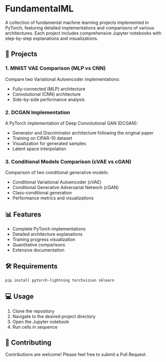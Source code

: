# FundamentalML

A collection of fundamental machine learning projects implemented in PyTorch, featuring detailed implementations and comparisons of various architectures. Each project includes comprehensive Jupyter notebooks with step-by-step explanations and visualizations.

## 🚀 Projects

### 1. MNIST VAE Comparison (MLP vs CNN)
Compare two Variational Autoencoder implementations:
- Fully-connected (MLP) architecture
- Convolutional (CNN) architecture
- Side-by-side performance analysis

### 2. DCGAN Implementation
A PyTorch implementation of Deep Convolutional GAN (DCGAN):
- Generator and Discriminator architecture following the original paper
- Training on CIFAR-10 dataset
- Visualization for generated samples
- Latent space interpolation

### 3. Conditional Models Comparison (cVAE vs cGAN)
Comparison of two conditional generative models:
- Conditional Variational Autoencoder (cVAE)
- Conditional Generative Adversarial Network (cGAN)
- Class-conditional generation
- Performance metrics and visualizations

## 📊 Features

- Complete PyTorch implementations
- Detailed architecture explanations
- Training progress visualization
- Quantitative comparisons
- Extensive documentation

## 🛠️ Requirements

```bash
pip install pytorch-lightning torchvision sklearn
```

## 💻 Usage

1. Clone the repository
2. Navigate to the desired project directory
3. Open the Jupyter notebook
4. Run cells in sequence

## 🤝 Contributing

Contributions are welcome! Please feel free to submit a Pull Request.
